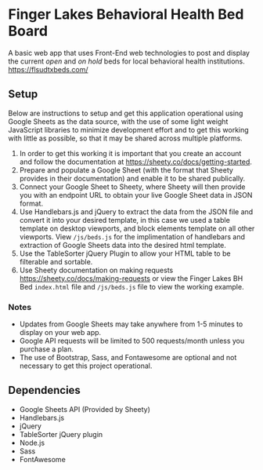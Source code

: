 # Finger Lakes Behavioral Health Bed Board
A basic web app that uses Front-End web technologies to post and display the current *open* and *on hold* beds for local behavioral health institutions. https://flsudtxbeds.com/ 

## Setup
Below are instructions to setup and get this application operational using Google Sheets as the data source, with the use of some light weight JavaScript libraries to minimize development effort and to get this working with little as possible, so that it may be shared across multiple platforms. 
1. In order to get this working it is important that you create an account and follow the documentation at https://sheety.co/docs/getting-started. 
1. Prepare and populate a Google Sheet (with the format that Sheety provides in their documentation) and enable it to be shared publically.
1. Connect your Google Sheet to Sheety, where Sheety will then provide you with an endpoint URL to obtain your live Google Sheet data in JSON format.
1. Use Handlebars.js and jQuery to extract the data from the JSON file and convert it into your desired template, in this case we used a table template on desktop viewports, and block elements template on all other viewports. View `/js/beds.js` for the implimentation of handlebars and extraction of Google Sheets data into the  desired html template.
1. Use the TableSorter jQuery Plugin to allow your HTML table to be filterable and sortable.
1. Use Sheety documentation on making requests https://sheety.co/docs/making-requests or view the Finger Lakes BH Bed `index.html` file and `/js/beds.js` file to view the working example.

### Notes
* Updates from Google Sheets may take anywhere from 1-5 minutes to display on your web app.
* Google API requests will be limited to 500 requests/month unless you purchase a plan.
* The use of Bootstrap, Sass, and Fontawesome are optional and not necessary to get this project operational. 

## Dependencies
* Google Sheets API (Provided by Sheety)
* Handlebars.js
* jQuery
* TableSorter jQuery plugin
* Node.js
* Sass
* FontAwesome

